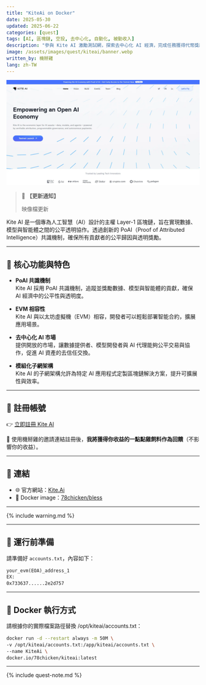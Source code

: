 ```yaml
---
title: "KiteAi on Docker"
date: 2025-05-30
updated: 2025-06-22
categories: [quest]
tags: [AI, 區塊鏈, 空投, 去中心化, 自動化, 被動收入]
description: "參與 Kite AI 激勵測試網，探索去中心化 AI 經濟，完成任務獲得代幣獎勵。"
image: /assets/images/quest/kiteai/banner.webp
written_by: 機掰雞
lang: zh-TW
---
```


![Kite AI 空投封面圖](/assets/images/quest/kiteai/banner.webp)

> 📢 **【更新通知】**
>
> 映像檔更新

Kite AI 是一個專為人工智慧（AI）設計的主權 Layer-1 區塊鏈，旨在實現數據、模型與智能體之間的公平透明協作。透過創新的 PoAI（Proof of Attributed Intelligence）共識機制，確保所有貢獻者的公平歸因與透明獎勵。

---

## 🌟 核心功能與特色

- **PoAI 共識機制**  
  Kite AI 採用 PoAI 共識機制，追蹤並獎勵數據、模型與智能體的貢獻，確保 AI 經濟中的公平性與透明度。

- **EVM 相容性**  
  Kite AI 與以太坊虛擬機（EVM）相容，開發者可以輕鬆部署智能合約，擴展應用場景。

- **去中心化 AI 市場**  
  提供開放的市場，讓數據提供者、模型開發者與 AI 代理能夠公平交易與協作，促進 AI 資產的去信任交換。

- **模組化子網架構**  
  Kite AI 的子網架構允許為特定 AI 應用程式定製區塊鏈解決方案，提升可擴展性與效率。

---

## 📝 註冊帳號

👉 [立即註冊 Kite AI](https://testnet.gokite.ai?referralCode=7DIJ35MW)

🎉 使用機掰雞的邀請連結註冊後，**我將獲得你收益的一點點雞飼料作為回饋**（不影響你的收益）。

---

## 🔗 連結

- 🌐 官方網站：[Kite.Ai](https://gokite.ai)
- 🐳 Docker image：[78chicken/bless](https://hub.docker.com/r/78chicken/kiteai)

---

{% include warning.md %}

---
## 📁 運行前準備

請準備好 `accounts.txt`，內容如下：
```txt
your_evm(EOA)_address_1
EX:
0x733637......2e2d757
```
---

## 🐳 Docker 執行方式
請根據你的實際檔案路徑替換 /opt/kiteai/accounts.txt：

```bash
docker run -d --restart always -m 50M \
-v /opt/kiteai/accounts.txt:/app/kiteai/accounts.txt \
--name KiteAi \
docker.io/78chicken/kiteai:latest
```
---

{% include quest-note.md %}
